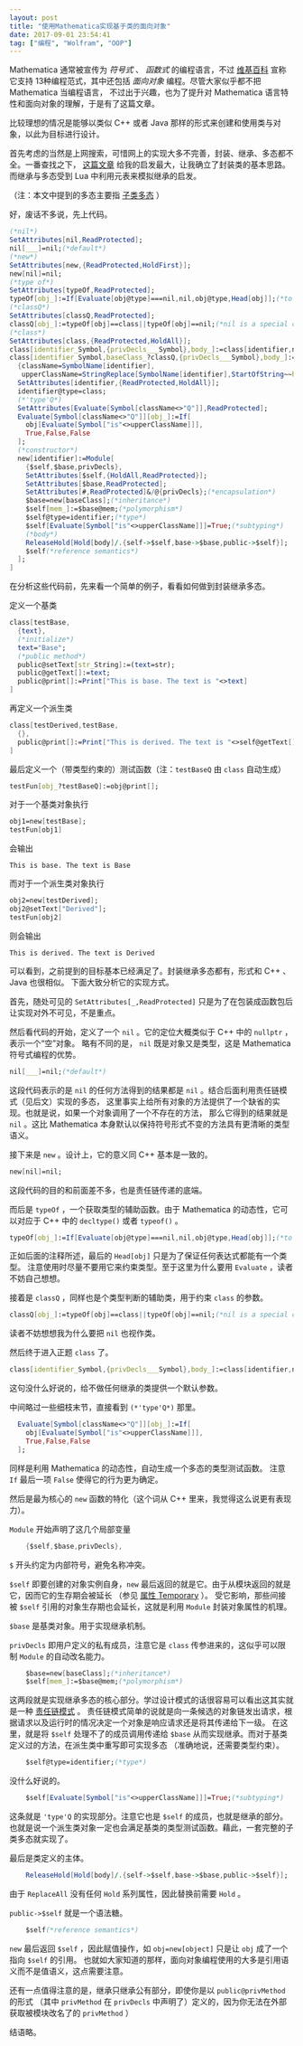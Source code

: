```yaml
---
layout: post
title: "使用Mathematica实现基于类的面向对象"
date: 2017-09-01 23:54:41
tag: ["编程", "Wolfram", "OOP"]
---
```


Mathematica 通常被宣传为 *符号式* 、 *函数式* 的编程语言，不过 
[维基百科](https://en.wikipedia.org/wiki/Comparison_of_multi-paradigm_programming_languages#Language_overview) 
宣称它支持 13种编程范式，其中还包括 *面向对象* 编程。尽管大家似乎都不把 Mathematica 当编程语言，
不过出于兴趣，也为了提升对 Mathematica 语言特性和面向对象的理解，于是有了这篇文章。

比较理想的情况是能够以类似 C++ 或者 Java 那样的形式来创建和使用类与对象，以此为目标进行设计。

<!--more-->

首先考虑的当然是上网搜索，可惜网上的实现大多不完善，封装、继承、多态都不全。一番查找之下，
[这篇文章](http://12000.org/my_notes/object_based_in_mathematica/v1.html) 
给我的启发最大，让我确立了封装类的基本思路。而继承与多态受到 Lua 中利用元表来模拟继承的启发。

（注：本文中提到的多态主要指 [子类多态](https://en.wikipedia.org/wiki/Subtyping) ）

好，废话不多说，先上代码。

```mathematica
(*nil*)
SetAttributes[nil,ReadProtected];
nil[___]=nil;(*default*)
(*new*)
SetAttributes[new,{ReadProtected,HoldFirst}];
new[nil]=nil;
(*type of*)
SetAttributes[typeOf,ReadProtected];
typeOf[obj_]:=If[Evaluate[obj@type]===nil,nil,obj@type,Head[obj]];(*to make sure every expression has a type*)
(*classQ*)
SetAttributes[classQ,ReadProtected];
classQ[obj_]:=typeOf[obj]==class||typeOf[obj]==nil;(*nil is a special class*)
(*class*)
SetAttributes[class,{ReadProtected,HoldAll}];
class[identifier_Symbol,{privDecls___Symbol},body_]:=class[identifier,nil,{privDecls},body];
class[identifier_Symbol,baseClass_?classQ,{privDecls___Symbol},body_]:=With[
  {className=SymbolName[identifier],
   upperClassName=StringReplace[SymbolName[identifier],StartOfString~~h_:>ToUpperCase[h]]},
  SetAttributes[identifier,{ReadProtected,HoldAll}];
  identifier@type=class;
  (*'type'Q*)
  SetAttributes[Evaluate[Symbol[className<>"Q"]],ReadProtected];
  Evaluate[Symbol[className<>"Q"]][obj_]:=If[
    obj[Evaluate[Symbol["is"<>upperClassName]]],
    True,False,False
  ];
  (*constructor*)
  new[identifier]:=Module[
    {$self,$base,privDecls},
    SetAttributes[$self,{HoldAll,ReadProtected}];
    SetAttributes[$base,ReadProtected];
    SetAttributes[#,ReadProtected]&/@{privDecls};(*encapsulation*)
    $base=new[baseClass];(*inheritance*)
    $self[mem_]:=$base@mem;(*polymorphism*)
    $self@type=identifier;(*type*)
    $self[Evaluate[Symbol["is"<>upperClassName]]]=True;(*subtyping*)
    (*body*)
    ReleaseHold[Hold[body]/.{self->$self,base->$base,public->$self}];
    $self(*reference semantics*)
  ];
]
```

在分析这些代码前，先来看一个简单的例子，看看如何做到封装继承多态。

定义一个基类

```mathematica
class[testBase,
  {text},
  (*initialize*)
  text="Base";
  (*public method*)
  public@setText[str_String]:=(text=str);
  public@getText[]:=text;
  public@print[]:=Print["This is base. The text is "<>text]
]
```

再定义一个派生类

```mathematica
class[testDerived,testBase,
  {},
  public@print[]:=Print["This is derived. The text is "<>self@getText[]]
]
```

最后定义一个（带类型约束的）测试函数（注：`testBaseQ` 由 `class` 自动生成）

```mathematica
testFun[obj_?testBaseQ]:=obj@print[];
```

对于一个基类对象执行

```mathematica
obj1=new[testBase];
testFun[obj1]
```

会输出

```
This is base. The text is Base
```

而对于一个派生类对象执行

```mathematica
obj2=new[testDerived];
obj2@setText["Derived"];
testFun[obj2]
```

则会输出

```
This is derived. The text is Derived
```

可以看到，之前提到的目标基本已经满足了。封装继承多态都有，形式和 C++ 、Java 也很相似。
下面大致分析它的实现方式。

首先，随处可见的 `SetAttributes[_,ReadProtected]` 只是为了在包装成函数包后让实现对外不可见，不是重点。

然后看代码的开始，定义了一个 `nil` 。它的定位大概类似于 C++ 中的 `nullptr` ，表示一个“空”对象。
略有不同的是， `nil` 既是对象又是类型，这是 Mathematica 符号式编程的优势。

```mathematica
nil[___]=nil;(*default*)
```

这段代码表示的是 `nil` 的任何方法得到的结果都是 `nil` 。结合后面利用责任链模式（见后文）实现的多态，
这里事实上给所有对象的方法提供了一个缺省的实现。也就是说，如果一个对象调用了一个不存在的方法，
那么它得到的结果就是 `nil` 。这比 Mathematica 本身默认以保持符号形式不变的方法具有更清晰的类型语义。

接下来是 `new` 。设计上，它的意义同 C++ 基本是一致的。

```mathematica
new[nil]=nil;
```

这段代码的目的和前面差不多，也是责任链传递的底端。

而后是 `typeOf` ，一个获取类型的辅助函数。由于 Mathematica 的动态性，它可以对应于 C++ 中的 `decltype()` 或者 `typeof()` 。

```mathematica
typeOf[obj_]:=If[Evaluate[obj@type]===nil,nil,obj@type,Head[obj]];(*to make sure every expression has a type*)
```

正如后面的注释所述，最后的 `Head[obj]` 只是为了保证任何表达式都能有一个类型。
注意使用时尽量不要用它来约束类型。至于这里为什么要用 `Evaluate` ，读者不妨自己想想。

接着是 `classQ` ，同样也是个类型判断的辅助类，用于约束 `class` 的参数。

```mathematica
classQ[obj_]:=typeOf[obj]==class||typeOf[obj]==nil;(*nil is a special class*)
```

读者不妨想想我为什么要把 `nil` 也视作类。

然后终于进入正题 `class` 了。

```mathematica
class[identifier_Symbol,{privDecls___Symbol},body_]:=class[identifier,nil,{privDecls},body];
```

这句没什么好说的，给不做任何继承的类提供一个默认参数。

中间略过一些细枝末节，直接看到 `(*'type'Q*)` 那里。

```mathematica
  Evaluate[Symbol[className<>"Q"]][obj_]:=If[
    obj[Evaluate[Symbol["is"<>upperClassName]]],
    True,False,False
  ];
```

同样是利用 Mathematica 的动态性，自动生成一个多态的类型测试函数。
注意 `If` 最后一项 `False` 使得它的行为更为确定。

然后是最为核心的 `new` 函数的特化（这个词从 C++ 里来，我觉得这么说更有表现力）。

`Module` 开始声明了这几个局部变量

```mathematica
    {$self,$base,privDecls},
```

`$` 开头约定为内部符号，避免名称冲突。

`$self` 即要创建的对象实例自身，`new` 最后返回的就是它。由于从模块返回的就是它，因而它的生存期会被延长
（参见 [属性 Temporary](http://reference.wolfram.com/language/ref/Temporary.html) ）。
受它影响，那些间接被 `$self` 引用的对象生存期也会延长，这就是利用 `Module` 封装对象属性的机理。

`$base` 是基类对象。用于实现继承机制。

`privDecls` 即用户定义的私有成员，注意它是 `class` 传参进来的，这似乎可以限制 `Module` 的自动改名能力。

```mathematica
    $base=new[baseClass];(*inheritance*)
    $self[mem_]:=$base@mem;(*polymorphism*)
```

这两段就是实现继承多态的核心部分。学过设计模式的话很容易可以看出这其实就是一种 
[责任链模式](https://en.wikipedia.org/wiki/Chain-of-responsibility_pattern) 。
责任链模式简单的说就是向一条候选的对象链发出请求，根据请求以及运行时的情况决定一个对象是响应请求还是将其传递给下一级。
在这里，就是将 `$self` 处理不了的成员调用传递给 `$base` 从而实现继承。而对于基类定义过的方法，在派生类中重写即可实现多态
（准确地说，还需要类型约束）。

```mathematica
    $self@type=identifier;(*type*)
```

没什么好说的。

```mathematica
    $self[Evaluate[Symbol["is"<>upperClassName]]]=True;(*subtyping*)
```

这条就是 `'type'Q` 的实现部分。注意它也是 `$self` 的成员，也就是继承的部分。
也就是说一个派生类对象一定也会满足基类的类型测试函数。藉此，一套完整的子类多态就实现了。

最后是类定义的主体。

```mathematica
    ReleaseHold[Hold[body]/.{self->$self,base->$base,public->$self}];
```

由于 `ReplaceAll` 没有任何 `Hold` 系列属性，因此替换前需要 `Hold` 。

`public->$self` 就是一个语法糖。

```mathematica
    $self(*reference semantics*)
```

`new` 最后返回 `$self` ，因此赋值操作，如 `obj=new[object]` 只是让 `obj` 成了一个指向 `$self` 的引用。
也就如大家知道的那样，面向对象编程使用的大多是引用语义而不是值语义，这点需要注意。

还有一点值得注意的是，继承只继承公有部分，即使你是以 `public@privMethod` 的形式
（其中 `privMethod` 在 `privDecls` 中声明了）定义的，因为你无法在外部获取被模块改名了的 `privMethod` ）

结语略。
